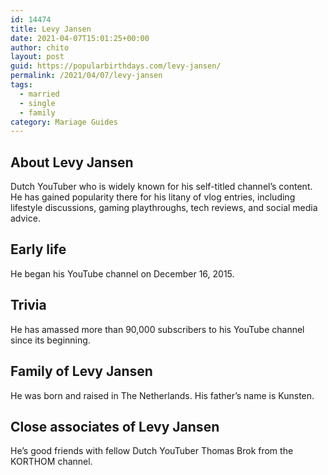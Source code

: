 ```yaml
---
id: 14474
title: Levy Jansen
date: 2021-04-07T15:01:25+00:00
author: chito
layout: post
guid: https://popularbirthdays.com/levy-jansen/
permalink: /2021/04/07/levy-jansen  
tags:
  - married
  - single
  - family
category: Mariage Guides
---
```

<!--Content-->


          
          
## About Levy Jansen



  Dutch YouTuber who is widely known for his self-titled channel&#8217;s content. He has gained popularity there for his litany of vlog entries, including lifestyle discussions, gaming playthroughs, tech reviews, and social media advice. 

                
                
## Early life



  He began his YouTube channel on December 16, 2015.

                
                
## Trivia



  He has amassed more than 90,000 subscribers to his YouTube channel since its beginning.

                
                
## Family of Levy Jansen



  He was born and raised in The Netherlands. His father&#8217;s name is Kunsten.

                
                
## Close associates of Levy Jansen



  He&#8217;s good friends with fellow Dutch YouTuber Thomas Brok from the KORTHOM channel.

          
          